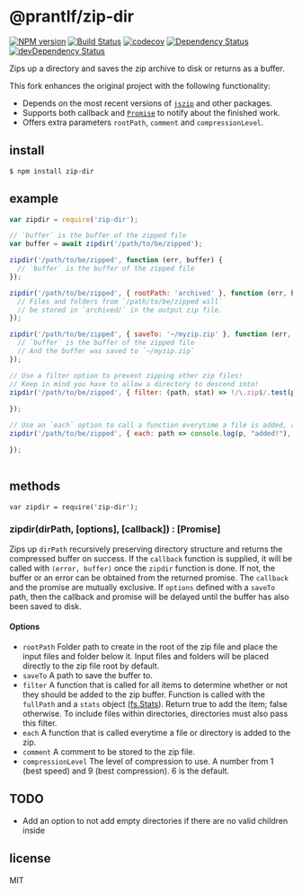 # @prantlf/zip-dir
[![NPM version](https://badge.fury.io/js/%40prantlf%2Fzip-dir.png)](http://badge.fury.io/js/%40prantlf%2Fzip-dir)
[![Build Status](https://travis-ci.org/prantlf/node-zip-dir.png)](https://travis-ci.org/prantlf/node-zip-dir)
[![codecov](https://codecov.io/gh/prantlf/node-zip-dir/branch/master/graph/badge.svg)](https://codecov.io/gh/prantlf/node-zip-dir)
[![Dependency Status](https://david-dm.org/prantlf/node-zip-dir.svg)](https://david-dm.org/prantlf/node-zip-dir)
[![devDependency Status](https://david-dm.org/prantlf/node-zip-dir/dev-status.svg)](https://david-dm.org/prantlf/node-zip-dir#info=devDependencies)

Zips up a directory and saves the zip archive to disk or returns as a buffer.

This fork enhances the original project with the following functionality:

* Depends on the most recent versions of [`jszip`] and other packages.
* Supports both callback and [`Promise`] to notify about the finished work.
* Offers extra parameters `rootPath`, `comment` and `compressionLevel`.

## install

```
$ npm install zip-dir
```

## example

```javascript
var zipdir = require('zip-dir');

// `buffer` is the buffer of the zipped file
var buffer = await zipdir('/path/to/be/zipped');

zipdir('/path/to/be/zipped', function (err, buffer) {
  // `buffer` is the buffer of the zipped file
});

zipdir('/path/to/be/zipped', { rootPath: 'archived' }, function (err, buffer) {
  // Files and folders from `/path/to/be/zipped will`
  // be stored in `archived/` in the output zip file.
});

zipdir('/path/to/be/zipped', { saveTo: '~/myzip.zip' }, function (err, buffer) {
  // `buffer` is the buffer of the zipped file
  // And the buffer was saved to `~/myzip.zip`
});

// Use a filter option to prevent zipping other zip files!
// Keep in mind you have to allow a directory to descend into!
zipdir('/path/to/be/zipped', { filter: (path, stat) => !/\.zip$/.test(path) }, function (err, buffer) {
  
});

// Use an `each` option to call a function everytime a file is added, and receives the path
zipdir('/path/to/be/zipped', { each: path => console.log(p, "added!"), function (err, buffer) {

});
  
```

## methods

```
var zipdir = require('zip-dir');
```

### zipdir(dirPath, [options], [callback]) : [Promise]

Zips up `dirPath` recursively preserving directory structure and returns
the compressed buffer on success. If the `callback` function is supplied, it will be called with `(error, buffer)` once the `zipdir` function is done. If not, the buffer or an error can be obtained from the returned promise. The `callback` and the promise are mutually exclusive. If `options` defined with a `saveTo` path, then the callback and promise will be delayed until the buffer has also
been saved to disk.

#### Options

* `rootPath` Folder path to create in the root of the zip file and place the input files and folder below it. Input files and folders will be placed directly to the zip file root by default.
* `saveTo` A path to save the buffer to.
* `filter` A function that is called for all items to determine whether or not they should be added to the zip buffer. Function is called with the `fullPath` and a `stats` object ([fs.Stats]). Return true to add the item; false otherwise. To include files within directories, directories must also pass this filter.
* `each` A function that is called everytime a file or directory is added to the zip.
* `comment` A comment to be stored to the zip file.
* `compressionLevel` The level of compression to use. A number from 1 (best speed) and 9 (best compression). 6 is the default.

## TODO

* Add an option to not add empty directories if there are no valid children inside

## license

MIT

[`jszip`]: https://www.npmjs.com/package/jszip
[`Promise`]: https://developer.mozilla.org/en-US/docs/Web/JavaScript/Reference/Global_Objects/Promise
[fs.Stats]: http://nodejs.org/api/fs.html#fs_class_fs_stats
